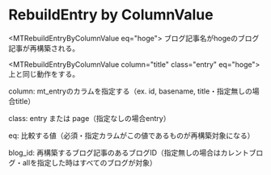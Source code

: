 RebuildEntry by ColumnValue
==========================================

&lt;MTRebuildEntryByColumnValue eq="hoge"&gt;
ブログ記事名がhogeのブログ記事が再構築される。

&lt;MTRebuildEntryByColumnValue column="title" class="entry" eq="hoge"&gt;
上と同じ動作をする。

column: mt_entryのカラムを指定する（ex. id, basename, title・指定無しの場合title）

class: entry または page（指定なしの場合entry）

eq: 比較する値（必須・指定カラムがこの値であるものが再構築対象になる）

blog_id: 再構築するブログ記事のあるブログID（指定無しの場合はカレントブログ・allを指定した時はすべてのブログが対象）
